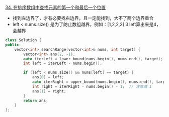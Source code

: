 [34. 在排序数组中查找元素的第一个和最后一个位置](https://leetcode-cn.com/problems/find-first-and-last-position-of-element-in-sorted-array/)

- 找到左边界了，才有必要找右边界，且一定能找到，大不了两个边界重合
- left < nums.size() 是为了防止数组越界，例如：[1,2,2,2] 3 left算出来是4，会越界

```c++
class Solution {
public:
    vector<int> searchRange(vector<int>& nums, int target) {
        vector<int> ans(2, -1);
        auto iterLeft = lower_bound(nums.begin(), nums.end(), target);
        int left = iterLeft - nums.begin();

        if (left < nums.size() && nums[left] == target) {
            ans[0] = left;
            auto iterRight = upper_bound(nums.begin(), nums.end(), target);
            int right = iterRight - nums.begin() - 1;  // 注意减 1
            ans[1] = right;
        }
        return ans;
    }
};
```